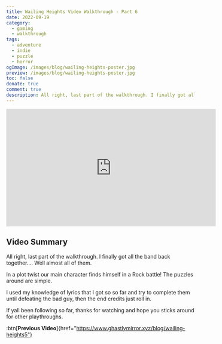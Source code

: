 ```yaml
---
title: Wailing Heights Video Walkthrough - Part 6
date: 2022-09-19
category:
  - gaming
  - walkthrough
tags:
  - adventure
  - indie
  - puzzle
  - horror
ogImage: /images/blog/wailing-heights-poster.jpg
preview: /images/blog/wailing-heights-poster.jpg
toc: false
donate: true
comment: true
description: All right, last part of the walkthrough. I finally got all the band back together.... Well almost all of them.  Also our protagonists ends up on Stage.
---
```


<iframe width="560" height="315" src="https://www.youtube.com/embed/BbfWr4Ty4l8?si=r0F-JJeVyUBYc-0R" title="YouTube video player" frameborder="0" allow="accelerometer; autoplay; clipboard-write; encrypted-media; gyroscope; picture-in-picture; web-share" referrerpolicy="strict-origin-when-cross-origin" allowfullscreen></iframe>

## Video Summary

All right, last part of the walkthrough. I finally got all the band back together.... Well almost all of them.

In a plot twist our main character finds himself in a Rock battle! The puzzles around are simple.

I used my knowledge of lyrics that I got so so far and try to complete them until defeating the bad guy, then the end credits just roll in.

If yall been following so far, thanks for watching and hope you sticks around for other playthroughs.

:btn[**Previous Video**]{href="https://www.ghastlymirror.xyz/blog/wailing-heights5"} 
